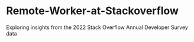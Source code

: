 # Remote-Worker-at-Stackoverflow
Exploring insights from the 2022 Stack Overflow Annual Developer Survey data
